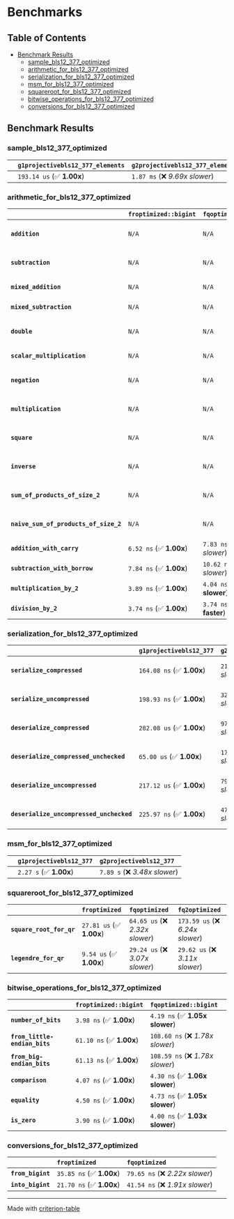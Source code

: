 # Benchmarks

## Table of Contents

- [Benchmark Results](#benchmark-results)
    - [sample_bls12_377_optimized](#sample_bls12_377_optimized)
    - [arithmetic_for_bls12_377_optimized](#arithmetic_for_bls12_377_optimized)
    - [serialization_for_bls12_377_optimized](#serialization_for_bls12_377_optimized)
    - [msm_for_bls12_377_optimized](#msm_for_bls12_377_optimized)
    - [squareroot_for_bls12_377_optimized](#squareroot_for_bls12_377_optimized)
    - [bitwise_operations_for_bls12_377_optimized](#bitwise_operations_for_bls12_377_optimized)
    - [conversions_for_bls12_377_optimized](#conversions_for_bls12_377_optimized)

## Benchmark Results

### sample_bls12_377_optimized

|        | `g1projectivebls12_377_elements`          | `g2projectivebls12_377_elements`           |
|:-------|:------------------------------------------|:------------------------------------------ |
|        | `193.14 us` (✅ **1.00x**)                 | `1.87 ms` (❌ *9.69x slower*)               |

### arithmetic_for_bls12_377_optimized

|                                       | `froptimized::bigint`          | `fqoptimized::bigint`           | `g1projectivebls12_377`          | `g2projectivebls12_377`          | `fq2optimized`                    | `fq12optimized`                   | `fqoptimized`                    | `froptimized`                     |
|:--------------------------------------|:-------------------------------|:--------------------------------|:---------------------------------|:---------------------------------|:----------------------------------|:----------------------------------|:---------------------------------|:--------------------------------- |
| **`addition`**                        | `N/A`                          | `N/A`                           | `1.13 us` (✅ **1.00x**)          | `4.27 us` (❌ *3.78x slower*)     | `28.02 ns` (🚀 **40.28x faster**)  | `180.78 ns` (🚀 **6.24x faster**)  | `19.43 ns` (🚀 **58.09x faster**) | `8.26 ns` (🚀 **136.60x faster**)  |
| **`subtraction`**                     | `N/A`                          | `N/A`                           | `1.16 us` (✅ **1.00x**)          | `4.31 us` (❌ *3.70x slower*)     | `27.50 ns` (🚀 **42.32x faster**)  | `171.39 ns` (🚀 **6.79x faster**)  | `14.71 ns` (🚀 **79.16x faster**) | `8.64 ns` (🚀 **134.79x faster**)  |
| **`mixed_addition`**                  | `N/A`                          | `N/A`                           | `832.79 ns` (✅ **1.00x**)        | `3.08 us` (❌ *3.69x slower*)     | `N/A`                             | `N/A`                             | `N/A`                            | `N/A`                             |
| **`mixed_subtraction`**               | `N/A`                          | `N/A`                           | `854.36 ns` (✅ **1.00x**)        | `3.11 us` (❌ *3.64x slower*)     | `N/A`                             | `N/A`                             | `N/A`                            | `N/A`                             |
| **`double`**                          | `N/A`                          | `N/A`                           | `567.87 ns` (✅ **1.00x**)        | `2.05 us` (❌ *3.61x slower*)     | `12.89 ns` (🚀 **44.06x faster**)  | `103.74 ns` (🚀 **5.47x faster**)  | `11.03 ns` (🚀 **51.49x faster**) | `9.06 ns` (🚀 **62.69x faster**)   |
| **`scalar_multiplication`**           | `N/A`                          | `N/A`                           | `299.84 us` (✅ **1.00x**)        | `1.08 ms` (❌ *3.60x slower*)     | `N/A`                             | `N/A`                             | `N/A`                            | `N/A`                             |
| **`negation`**                        | `N/A`                          | `N/A`                           | `N/A`                            | `N/A`                            | `22.61 ns` (❌ *3.80x slower*)     | `104.93 ns` (❌ *17.63x slower*)   | `16.74 ns` (❌ *2.81x slower*)    | `5.95 ns` (✅ **1.00x**)           |
| **`multiplication`**                  | `N/A`                          | `N/A`                           | `N/A`                            | `N/A`                            | `266.92 ns` (❌ *7.15x slower*)    | `6.66 us` (❌ *178.54x slower*)    | `71.05 ns` (❌ *1.90x slower*)    | `37.32 ns` (✅ **1.00x**)          |
| **`square`**                          | `N/A`                          | `N/A`                           | `N/A`                            | `N/A`                            | `246.45 ns` (❌ *7.53x slower*)    | `4.70 us` (❌ *143.53x slower*)    | `59.17 ns` (❌ *1.81x slower*)    | `32.73 ns` (✅ **1.00x**)          |
| **`inverse`**                         | `N/A`                          | `N/A`                           | `N/A`                            | `N/A`                            | `13.87 us` (❌ *2.17x slower*)     | `25.07 us` (❌ *3.92x slower*)     | `13.53 us` (❌ *2.12x slower*)    | `6.39 us` (✅ **1.00x**)           |
| **`sum_of_products_of_size_2`**       | `N/A`                          | `N/A`                           | `N/A`                            | `N/A`                            | `570.63 ns` (❌ *10.76x slower*)   | `13.59 us` (❌ *256.38x slower*)   | `112.15 ns` (❌ *2.12x slower*)   | `53.02 ns` (✅ **1.00x**)          |
| **`naive_sum_of_products_of_size_2`** | `N/A`                          | `N/A`                           | `N/A`                            | `N/A`                            | `554.39 ns` (❌ *6.75x slower*)    | `13.51 us` (❌ *164.37x slower*)   | `156.95 ns` (❌ *1.91x slower*)   | `82.17 ns` (✅ **1.00x**)          |
| **`addition_with_carry`**             | `6.52 ns` (✅ **1.00x**)        | `7.83 ns` (❌ *1.20x slower*)    | `N/A`                            | `N/A`                            | `N/A`                             | `N/A`                             | `N/A`                            | `N/A`                             |
| **`subtraction_with_borrow`**         | `7.84 ns` (✅ **1.00x**)        | `10.62 ns` (❌ *1.35x slower*)   | `N/A`                            | `N/A`                            | `N/A`                             | `N/A`                             | `N/A`                            | `N/A`                             |
| **`multiplication_by_2`**             | `3.89 ns` (✅ **1.00x**)        | `4.04 ns` (✅ **1.04x slower**)  | `N/A`                            | `N/A`                            | `N/A`                             | `N/A`                             | `N/A`                            | `N/A`                             |
| **`division_by_2`**                   | `3.74 ns` (✅ **1.00x**)        | `3.74 ns` (✅ **1.00x faster**)  | `N/A`                            | `N/A`                            | `N/A`                             | `N/A`                             | `N/A`                            | `N/A`                             |

### serialization_for_bls12_377_optimized

|                                          | `g1projectivebls12_377`          | `g2projectivebls12_377`          | `froptimized`                      | `fqoptimized`                      | `fq2optimized`                      | `fq12optimized`                   |
|:-----------------------------------------|:---------------------------------|:---------------------------------|:-----------------------------------|:-----------------------------------|:------------------------------------|:--------------------------------- |
| **`serialize_compressed`**               | `164.08 ns` (✅ **1.00x**)        | `210.91 ns` (❌ *1.29x slower*)   | `28.27 ns` (🚀 **5.80x faster**)    | `50.41 ns` (🚀 **3.25x faster**)    | `100.14 ns` (✅ **1.64x faster**)    | `628.46 ns` (❌ *3.83x slower*)    |
| **`serialize_uncompressed`**             | `198.93 ns` (✅ **1.00x**)        | `326.49 ns` (❌ *1.64x slower*)   | `28.08 ns` (🚀 **7.08x faster**)    | `50.43 ns` (🚀 **3.94x faster**)    | `100.14 ns` (🚀 **1.99x faster**)    | `627.23 ns` (❌ *3.15x slower*)    |
| **`deserialize_compressed`**             | `282.08 us` (✅ **1.00x**)        | `973.40 us` (❌ *3.45x slower*)   | `45.48 ns` (🚀 **6201.95x faster**) | `93.48 ns` (🚀 **3017.52x faster**) | `206.20 ns` (🚀 **1367.95x faster**) | `1.26 us` (🚀 **224.28x faster**)  |
| **`deserialize_compressed_unchecked`**   | `65.00 us` (✅ **1.00x**)         | `173.93 us` (❌ *2.68x slower*)   | `45.48 ns` (🚀 **1429.22x faster**) | `93.46 ns` (🚀 **695.45x faster**)  | `206.17 ns` (🚀 **315.27x faster**)  | `1.26 us` (🚀 **51.69x faster**)   |
| **`deserialize_uncompressed`**           | `217.12 us` (✅ **1.00x**)        | `795.64 us` (❌ *3.66x slower*)   | `44.62 ns` (🚀 **4866.32x faster**) | `93.29 ns` (🚀 **2327.29x faster**) | `206.05 ns` (🚀 **1053.74x faster**) | `1.26 us` (🚀 **172.74x faster**)  |
| **`deserialize_uncompressed_unchecked`** | `225.97 ns` (✅ **1.00x**)        | `479.22 ns` (❌ *2.12x slower*)   | `44.63 ns` (🚀 **5.06x faster**)    | `93.30 ns` (🚀 **2.42x faster**)    | `205.97 ns` (✅ **1.10x faster**)    | `1.26 us` (❌ *5.56x slower*)      |

### msm_for_bls12_377_optimized

|        | `g1projectivebls12_377`          | `g2projectivebls12_377`           |
|:-------|:---------------------------------|:--------------------------------- |
|        | `2.27 s` (✅ **1.00x**)           | `7.89 s` (❌ *3.48x slower*)       |

### squareroot_for_bls12_377_optimized

|                          | `froptimized`            | `fqoptimized`                   | `fq2optimized`                    |
|:-------------------------|:-------------------------|:--------------------------------|:--------------------------------- |
| **`square_root_for_qr`** | `27.81 us` (✅ **1.00x**) | `64.65 us` (❌ *2.32x slower*)   | `173.59 us` (❌ *6.24x slower*)    |
| **`legendre_for_qr`**    | `9.54 us` (✅ **1.00x**)  | `29.24 us` (❌ *3.07x slower*)   | `29.62 us` (❌ *3.11x slower*)     |

### bitwise_operations_for_bls12_377_optimized

|                               | `froptimized::bigint`          | `fqoptimized::bigint`             |
|:------------------------------|:-------------------------------|:--------------------------------- |
| **`number_of_bits`**          | `3.98 ns` (✅ **1.00x**)        | `4.19 ns` (✅ **1.05x slower**)    |
| **`from_little-endian_bits`** | `61.10 ns` (✅ **1.00x**)       | `108.60 ns` (❌ *1.78x slower*)    |
| **`from_big-endian_bits`**    | `61.13 ns` (✅ **1.00x**)       | `108.59 ns` (❌ *1.78x slower*)    |
| **`comparison`**              | `4.07 ns` (✅ **1.00x**)        | `4.30 ns` (✅ **1.06x slower**)    |
| **`equality`**                | `4.50 ns` (✅ **1.00x**)        | `4.73 ns` (✅ **1.05x slower**)    |
| **`is_zero`**                 | `3.90 ns` (✅ **1.00x**)        | `4.00 ns` (✅ **1.03x slower**)    |

### conversions_for_bls12_377_optimized

|                   | `froptimized`            | `fqoptimized`                    |
|:------------------|:-------------------------|:-------------------------------- |
| **`from_bigint`** | `35.85 ns` (✅ **1.00x**) | `79.65 ns` (❌ *2.22x slower*)    |
| **`into_bigint`** | `21.70 ns` (✅ **1.00x**) | `41.54 ns` (❌ *1.91x slower*)    |

---
Made with [criterion-table](https://github.com/nu11ptr/criterion-table)

